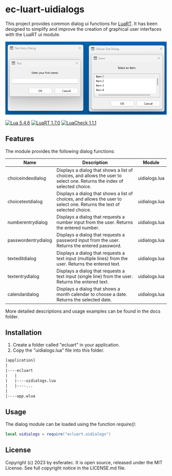 # ec-luart-uidialogs

This project provides common dialog ui functions for [LuaRT](https://www.luart.org/).
It has been designed to simplify and improve the creation of graphical user interfaces with the LuaRT ui module.

![examples](/readme.png)

[![Lua 5.4.6](https://badgen.net/badge/Lua/5.4.6/yellow)](https://github.com/lua/lua)
[![LuaRT 1.7.0](https://badgen.net/badge/LuaRT/1.7.0/blue)](https://github.com/samyeyo/LuaRT)
[![LuaCheck 1.1.1](https://badgen.net/badge/LuaCheck/1.1.1/green)](https://github.com/lunarmodules/luacheck)

## Features

The module provides the following dialog functions:

| Name | Description | Module |
| --- | --- | --- |
| choiceindexdialog | Displays a dialog that shows a list of choices, and allows the user to select one. Returns the index of selected choice. | uidialogs.lua
| choicetextdialog | Displays a dialog that shows a list of choices, and allows the user to select one. Returns the text of selected choice. | uidialogs.lua
| numberentrydialog | Displays a dialog that requests a number input from the user. Returns the entered number. | uidialogs.lua
| passwordentrydialog | Displays a dialog that requests a password input from the user. Returns the entered password. | uidialogs.lua
| texteditdialog | Displays a dialog that requests a text input (multiple lines) from the user. Returns the entered text. | uidialogs.lua
| textentrydialog | Displays a dialog that requests a text input (single line) from the user. Returns the entered text. | uidialogs.lua
| calendardialog | Displays a dialog that shows a month calendar to choose a date. Returns the selected date. | uidialogs.lua

More detailed descriptions and usage examples can be found in the docs folder.

## Installation

1. Create a folder called "ecluart" in your application.
2. Copy the "uidialogs.lua" file into this folder.

```text
[application]
|
|----ecluart
|   |
|   |----uidialogs.lua
|   |----...
|
|----app.wlua
```

## Usage

The dialog module can be loaded using the function *require()*:

```lua
local uidialogs = require("ecluart.uidialogs") 
```

## License

Copyright (c) 2023 by esferatec.
It is open source, released under the MIT License.
See full copyright notice in the LICENSE.md file.
